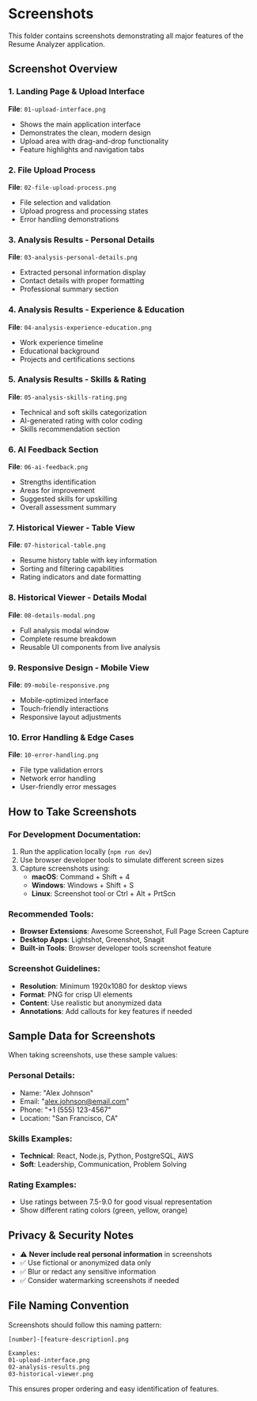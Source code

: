 # Screenshots

This folder contains screenshots demonstrating all major features of the Resume Analyzer application.

## Screenshot Overview

### 1. Landing Page & Upload Interface
**File**: `01-upload-interface.png`
- Shows the main application interface
- Demonstrates the clean, modern design
- Upload area with drag-and-drop functionality
- Feature highlights and navigation tabs

### 2. File Upload Process
**File**: `02-file-upload-process.png`
- File selection and validation
- Upload progress and processing states
- Error handling demonstrations

### 3. Analysis Results - Personal Details
**File**: `03-analysis-personal-details.png`
- Extracted personal information display
- Contact details with proper formatting
- Professional summary section

### 4. Analysis Results - Experience & Education
**File**: `04-analysis-experience-education.png`
- Work experience timeline
- Educational background
- Projects and certifications sections

### 5. Analysis Results - Skills & Rating
**File**: `05-analysis-skills-rating.png`
- Technical and soft skills categorization
- AI-generated rating with color coding
- Skills recommendation section

### 6. AI Feedback Section
**File**: `06-ai-feedback.png`
- Strengths identification
- Areas for improvement
- Suggested skills for upskilling
- Overall assessment summary

### 7. Historical Viewer - Table View
**File**: `07-historical-table.png`
- Resume history table with key information
- Sorting and filtering capabilities
- Rating indicators and date formatting

### 8. Historical Viewer - Details Modal
**File**: `08-details-modal.png`
- Full analysis modal window
- Complete resume breakdown
- Reusable UI components from live analysis

### 9. Responsive Design - Mobile View
**File**: `09-mobile-responsive.png`
- Mobile-optimized interface
- Touch-friendly interactions
- Responsive layout adjustments

### 10. Error Handling & Edge Cases
**File**: `10-error-handling.png`
- File type validation errors
- Network error handling
- User-friendly error messages

## How to Take Screenshots

### For Development Documentation:
1. Run the application locally (`npm run dev`)
2. Use browser developer tools to simulate different screen sizes
3. Capture screenshots using:
   - **macOS**: Command + Shift + 4
   - **Windows**: Windows + Shift + S
   - **Linux**: Screenshot tool or Ctrl + Alt + PrtScn

### Recommended Tools:
- **Browser Extensions**: Awesome Screenshot, Full Page Screen Capture
- **Desktop Apps**: Lightshot, Greenshot, Snagit
- **Built-in Tools**: Browser developer tools screenshot feature

### Screenshot Guidelines:
- **Resolution**: Minimum 1920x1080 for desktop views
- **Format**: PNG for crisp UI elements
- **Content**: Use realistic but anonymized data
- **Annotations**: Add callouts for key features if needed

## Sample Data for Screenshots

When taking screenshots, use these sample values:

### Personal Details:
- Name: "Alex Johnson"
- Email: "alex.johnson@email.com"
- Phone: "+1 (555) 123-4567"
- Location: "San Francisco, CA"

### Skills Examples:
- **Technical**: React, Node.js, Python, PostgreSQL, AWS
- **Soft**: Leadership, Communication, Problem Solving

### Rating Examples:
- Use ratings between 7.5-9.0 for good visual representation
- Show different rating colors (green, yellow, orange)

## Privacy & Security Notes

- ⚠️ **Never include real personal information** in screenshots
- ✅ Use fictional or anonymized data only
- ✅ Blur or redact any sensitive information
- ✅ Consider watermarking screenshots if needed

## File Naming Convention

Screenshots should follow this naming pattern:
```
[number]-[feature-description].png

Examples:
01-upload-interface.png
02-analysis-results.png
03-historical-viewer.png
```

This ensures proper ordering and easy identification of features.